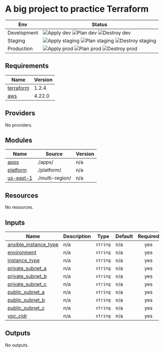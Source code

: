 # A big project to practice Terraform

| Env | Status |
|-----|--------|
| Development | ![Apply dev](https://github.com/kaio6fellipe/terraform-devops/actions/workflows/dev-terraform-apply.yml/badge.svg) ![Plan dev](https://github.com/kaio6fellipe/terraform-devops/actions/workflows/dev-terraform-plan.yml/badge.svg) ![Destroy dev](https://github.com/kaio6fellipe/terraform-devops/actions/workflows/dev-terraform-destroy.yml/badge.svg) |
| Staging | ![Apply staging](https://github.com/kaio6fellipe/terraform-devops/actions/workflows/staging-terraform-apply.yml/badge.svg) ![Plan staging](https://github.com/kaio6fellipe/terraform-devops/actions/workflows/staging-terraform-plan.yml/badge.svg) ![Destroy staging](https://github.com/kaio6fellipe/terraform-devops/actions/workflows/staging-terraform-destroy.yml/badge.svg) |
| Production | ![Apply prod](https://github.com/kaio6fellipe/terraform-devops/actions/workflows/prod-terraform-apply.yml/badge.svg) ![Plan prod](https://github.com/kaio6fellipe/terraform-devops/actions/workflows/prod-terraform-plan.yml/badge.svg) ![Destroy prod](https://github.com/kaio6fellipe/terraform-devops/actions/workflows/prod-terraform-destroy.yml/badge.svg) |

<!-- BEGIN_TF_DOCS -->
## Requirements

| Name | Version |
|------|---------|
| <a name="requirement_terraform"></a> [terraform](#requirement\_terraform) | 1.2.4 |
| <a name="requirement_aws"></a> [aws](#requirement\_aws) | 4.22.0 |

## Providers

No providers.

## Modules

| Name | Source | Version |
|------|--------|---------|
| <a name="module_apps"></a> [apps](#module\_apps) | ./apps/ | n/a |
| <a name="module_platform"></a> [platform](#module\_platform) | ./platform/ | n/a |
| <a name="module_us-east-1"></a> [us-east-1](#module\_us-east-1) | ./multi-region/ | n/a |

## Resources

No resources.

## Inputs

| Name | Description | Type | Default | Required |
|------|-------------|------|---------|:--------:|
| <a name="input_ansible_instance_type"></a> [ansible\_instance\_type](#input\_ansible\_instance\_type) | n/a | `string` | n/a | yes |
| <a name="input_environment"></a> [environment](#input\_environment) | n/a | `string` | n/a | yes |
| <a name="input_instance_type"></a> [instance\_type](#input\_instance\_type) | n/a | `string` | n/a | yes |
| <a name="input_private_subnet_a"></a> [private\_subnet\_a](#input\_private\_subnet\_a) | n/a | `string` | n/a | yes |
| <a name="input_private_subnet_b"></a> [private\_subnet\_b](#input\_private\_subnet\_b) | n/a | `string` | n/a | yes |
| <a name="input_private_subnet_c"></a> [private\_subnet\_c](#input\_private\_subnet\_c) | n/a | `string` | n/a | yes |
| <a name="input_public_subnet_a"></a> [public\_subnet\_a](#input\_public\_subnet\_a) | n/a | `string` | n/a | yes |
| <a name="input_public_subnet_b"></a> [public\_subnet\_b](#input\_public\_subnet\_b) | n/a | `string` | n/a | yes |
| <a name="input_public_subnet_c"></a> [public\_subnet\_c](#input\_public\_subnet\_c) | n/a | `string` | n/a | yes |
| <a name="input_vpc_cidr"></a> [vpc\_cidr](#input\_vpc\_cidr) | n/a | `string` | n/a | yes |

## Outputs

No outputs.
<!-- END_TF_DOCS -->
